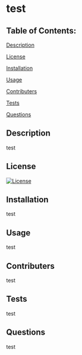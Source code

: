 # test

## Table of Contents:
[Description](#Description)

[License](#License)

[Installation](#Installation)

[Usage](#Usage)

[Contributers](#Contributers)

[Tests](#Tests)

[Questions](#Questions)

## Description
test

## License
[![License](https://img.shields.io/badge/License-Apache_2.0-blue.svg)](https://opensource.org/licenses/Apache_2.0)


## Installation
test

## Usage
test

## Contributers
test

## Tests
test

## Questions
test

